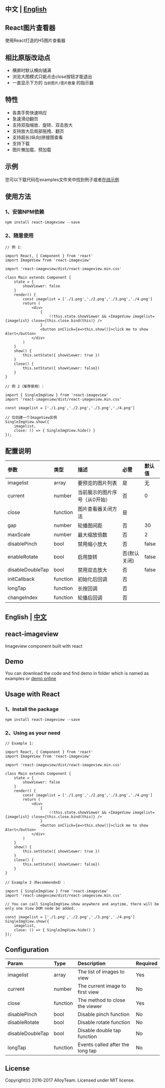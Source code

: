 ## 中文 | [English](#user-content-english--中文)

## React图片查看器
使用React打造的H5图片查看器

## 相比原版改动点
* 横屏时默认横向铺满
* 浏览大图模式只能点击close按钮才能退出
* 一直显示下方的 `当前图片/图片数量` 的指示器

## 特性
* 各类手势快速响应
* 急速滑动翻页
* 支持双指缩放、旋转、双击放大
* 支持放大后局部拖拽、翻页
* 支持超长(纵向)拼接图查看
* 支持下载
* 图片懒加载、预加载

## 示例
您可以下载代码在examples文件夹中找到例子或者[在线示例](https://alloyteam.github.io/AlloyViewer/examples/)

## 使用方法

### 1、安装NPM依赖
`npm install react-imageview --save`

### 2、随意使用
```
// 例 1:

import React, { Component } from 'react'
import ImageView from 'react-imageview'

import 'react-imageview/dist/react-imageview.min.css'

class Main extends Component {
    state = {
        showViewer: false
    }
    render() {
        const imagelist = ['./1.png','./2.png','./3.png','./4.png']
        return (
            <div>
                {
                    !!this.state.showViewer && <ImageView imagelist={imagelist} close={this.close.bind(this)} />
                }
                <button onClick={e=>this.show()}>click me to show Alert</button>
            </div>
        )
    }
    show() {
        this.setState({ showViewer: true })
    }
    close() {
        this.setState({ showViewer: false})
    }
}

// 例 2（推荐使用）:

import { SingleImgView } from 'react-imageview'
import 'react-imageview/dist/react-imageview.min.css'

const imagelist = ['./1.png','./2.png','./3.png','./4.png']

// 仅创建一个ImageView实例
SingleImgView.show({ 
    imagelist, 
    close: () => { SingleImgView.hide() } 
});
```

## 配置说明
| 参数     | 类型     | 描述 | 必需 | 默认值 |
| :------------- | :------------- | :------------- | :------------- | :------------- |
| imagelist         | array      | 要预览的图片列表 | 是 | 无 |
| current         | number      | 当前展示的图片序号（从0开始） | 否 | 0 |
| close         | function      | 图片查看器关闭方法 | 是 | |
| gap         | number      | 轮播图间距 | 否 | 30 |
| maxScale         | number      | 最大缩放倍数 | 否 | 2 |
| disablePinch      | bool       | 禁用缩小放大 | 否 | false |
| enableRotate     | bool       | 启用旋转 | 否(默认关闭) | false |
| disableDoubleTap  | bool       | 禁用双击放大 | 否 | false |
| initCallback           | function   | 初始化后回调 | 否 | |
| longTap           | function   | 长按回调 | 否 | |
| changeIndex           | function   | 轮播后回调 | 否 | |



## English | [中文](#user-content-中文--english)

## react-imageview
Imageview component built with react

## Demo
You can download the code and find demo in folder which is named as examples or [demo online](https://alloyteam.github.io/AlloyViewer/examples/)

## Usage with React

### 1、Install the package
`npm install react-imageview --save`

### 2、Using as your need
```
// Example 1:

import React, { Component } from 'react'
import ImageView from 'react-imageview'

import 'react-imageview/dist/react-imageview.min.css'

class Main extends Component {
    state = {
        showViewer: false
    }
    render() {
        const imagelist = ['./1.png','./2.png','./3.png','./4.png']
        return (
            <div>
                {
                    !!this.state.showViewer && <ImageView imagelist={imagelist} close={this.close.bind(this)} />
                }
                <button onClick={e=>this.show()}>click me to show Alert</button>
            </div>
        )
    }
    show() {
        this.setState({ showViewer: true })
    }
    close() {
        this.setState({ showViewer: false})
    }
}

// Example 2（Recommended）:

import { SingleImgView } from 'react-imageview'
import 'react-imageview/dist/react-imageview.min.css'

// You can call SingleImgView.show anywhere and anytime, there will be only one View DOM node be added.

const imagelist = ['./1.png','./2.png','./3.png','./4.png']
SingleImgView.show({
    imagelist, 
    close: () => { SingleImgView.hide() } 
});
```

## Configuration
| Param     | Type     | Description | Required |
| :------------- | :------------- | :------------- | :------------- |
| imagelist         | array      | The list of images to view | Yes |
| current         | number      | The current image to first view | No |
| close         | function      | The method to close the viewer | Yes |
| disablePinch      | bool       | Disable pinch function | No |
| disableRotate     | bool       | Disable rotate function | No |
| disableDoubleTap  | bool       | Disable double tap function | No |
| longTap           | function   | Events called after the long tap | No |

## License
Copyright(c) 2016-2017 AlloyTeam. Licensed under MIT license.
